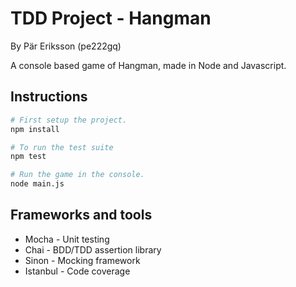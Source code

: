 # TDD Project - Hangman

By Pär Eriksson (pe222gq)

A console based game of Hangman, made in Node and Javascript.

## Instructions

```bash
# First setup the project.
npm install

# To run the test suite
npm test

# Run the game in the console.
node main.js
```

## Frameworks and tools

* Mocha - Unit testing
* Chai - BDD/TDD assertion library
* Sinon - Mocking framework
* Istanbul - Code coverage
